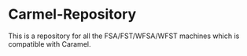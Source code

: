 Carmel-Repository
=================

This is a repository for all the FSA/FST/WFSA/WFST machines which is compatible with Caramel.
